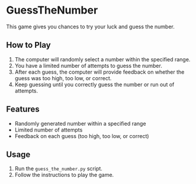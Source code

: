 # GuessTheNumber
This game gives you chances to try your luck and guess the number.


## How to Play

1. The computer will randomly select a number within the specified range.
2. You have a limited number of attempts to guess the number.
3. After each guess, the computer will provide feedback on whether the guess was too high, too low, or correct.
4. Keep guessing until you correctly guess the number or run out of attempts.


## Features

- Randomly generated number within a specified range
- Limited number of attempts
- Feedback on each guess (too high, too low, or correct)


## Usage

1. Run the `guess_the_number.py` script.
2. Follow the instructions to play the game.
